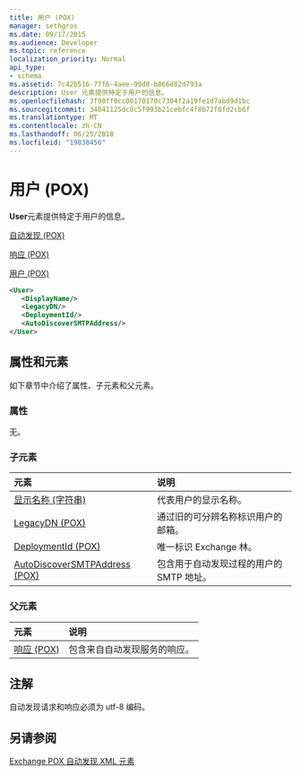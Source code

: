 ```yaml
---
title: 用户 (POX)
manager: sethgros
ms.date: 09/17/2015
ms.audience: Developer
ms.topic: reference
localization_priority: Normal
api_type:
- schema
ms.assetid: 7c42b516-77f6-4aee-99d8-b866d82d793a
description: User 元素提供特定于用户的信息。
ms.openlocfilehash: 3f90ff0cc00170170c7304f2a19fe1d7abd9d1bc
ms.sourcegitcommit: 34041125dc8c5f993b21cebfc4f8b72f0fd2cb6f
ms.translationtype: MT
ms.contentlocale: zh-CN
ms.lasthandoff: 06/25/2018
ms.locfileid: "19838456"
---
```

# <a name="user-pox"></a>用户 (POX)

**User**元素提供特定于用户的信息。 
  
[自动发现 (POX)](autodiscover-pox.md)
  
[响应 (POX)](response-pox.md)
  
[用户 (POX)](user-pox.md)
  
```xml
<User>
   <DisplayName/>
   <LegacyDN/>
   <DeploymentId/>
   <AutoDiscoverSMTPAddress/>
</User>
```

## <a name="attributes-and-elements"></a>属性和元素

如下章节中介绍了属性、子元素和父元素。
  
### <a name="attributes"></a>属性

无。
  
### <a name="child-elements"></a>子元素

|**元素**|**说明**|
|:-----|:-----|
|[显示名称 (字符串)](displayname-string.md) <br/> |代表用户的显示名称。  <br/> |
|[LegacyDN (POX)](legacydn-pox.md) <br/> |通过旧的可分辨名称标识用户的邮箱。  <br/> |
|[DeploymentId (POX)](deploymentid-pox.md) <br/> |唯一标识 Exchange 林。  <br/> |
|[AutoDiscoverSMTPAddress (POX)](autodiscoversmtpaddress-pox.md) <br/> |包含用于自动发现过程的用户的 SMTP 地址。  <br/> |
   
### <a name="parent-elements"></a>父元素

|**元素**|**说明**|
|:-----|:-----|
|[响应 (POX)](response-pox.md) <br/> |包含来自自动发现服务的响应。  <br/> |
   
## <a name="remarks"></a>注解

自动发现请求和响应必须为 utf-8 编码。
  
## <a name="see-also"></a>另请参阅



[Exchange POX 自动发现 XML 元素](pox-autodiscover-xml-elements-for-exchange.md)

